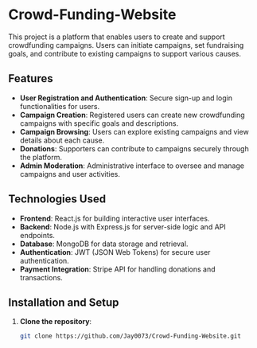 # Crowd-Funding-Website

This project is a platform that enables users to create and support crowdfunding campaigns. Users can initiate campaigns, set fundraising goals, and contribute to existing campaigns to support various causes.

## Features

- **User Registration and Authentication**: Secure sign-up and login functionalities for users.
- **Campaign Creation**: Registered users can create new crowdfunding campaigns with specific goals and descriptions.
- **Campaign Browsing**: Users can explore existing campaigns and view details about each cause.
- **Donations**: Supporters can contribute to campaigns securely through the platform.
- **Admin Moderation**: Administrative interface to oversee and manage campaigns and user activities.

## Technologies Used

- **Frontend**: React.js for building interactive user interfaces.
- **Backend**: Node.js with Express.js for server-side logic and API endpoints.
- **Database**: MongoDB for data storage and retrieval.
- **Authentication**: JWT (JSON Web Tokens) for secure user authentication.
- **Payment Integration**: Stripe API for handling donations and transactions.

## Installation and Setup

1. **Clone the repository**:

   ```bash
   git clone https://github.com/Jay0073/Crowd-Funding-Website.git
